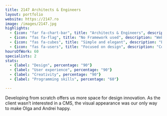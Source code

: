 ```yaml
---
title: 2147 Architects & Engineers
layout: portfolio
website: https://2147.ro
image: /images/2147.jpg
highlights: 
  - {icon: "far fa-chart-bar", title: "Architects & Engineers", description: "Clean presentation website for an architecture and engineering company."}
  - {icon: "fas fa-flag", title: "No Framework used", description: "Website designed from scratch to smoothly meet the demands of our clients."}
  - {icon: "fas fa-cubes", title: "Simple and elegant", description: "Elegance in simplicity was the design approach for this project."}
  - {icon: "fas fa-users", title: "Focused on design", description: "Collaboration with an architectural company for which aesthetics is the word of order has been a challenge for us. We are very pleased we delivered to the expectations."}
hoursOfWork: 60
specialists: 2
stats:
  - {label: "Design", percentage: "90"}
  - {label: "User experience", percentage: "90"}
  - {label: "Creativity", percentage: "90"}
  - {label: "Programming skills", percentage: "60"}

---
```


Developing from scratch offers us more space for design innovation. As the client wasn’t interested in a CMS, the visual appearance was our only way to make Olga and Andrei happy.

